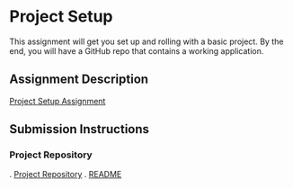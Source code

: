 # Project Setup
This assignment will get you set up and rolling with a basic project. By the end, you will have a GitHub repo that contains a working application.

## Assignment Description
[Project Setup Assignment](https://education.launchcode.org/liftoff/modules/assignments/project-setup)

## Submission Instructions

### Project Repository
. [Project Repository](https://github.com/sangeetharac/StuEmerCon)
. [README](https://github.com/sangeetharac/StuEmerCon/blob/master/README.txt)